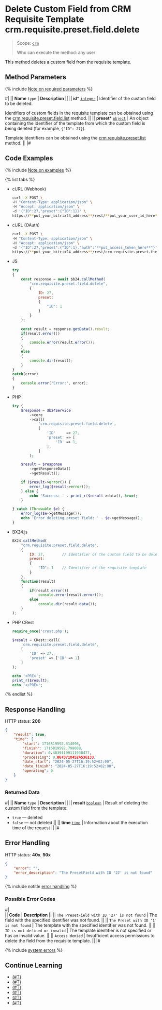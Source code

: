 # Delete Custom Field from CRM Requisite Template crm.requisite.preset.field.delete

> Scope: [`crm`](../../../../scopes/permissions.md)
>
> Who can execute the method: any user

This method deletes a custom field from the requisite template.

## Method Parameters

{% include [Note on required parameters](../../../../../_includes/required.md) %}

#|
|| **Name**
`type` | **Description** ||
|| **id***
[`integer`](../../../../data-types.md) | Identifier of the custom field to be deleted.

Identifiers of custom fields in the requisite template can be obtained using the [crm.requisite.preset.field.list](./crm-requisite-preset-field-list.md) method. ||
|| **preset***
[`object`](../../../../data-types.md) | An object containing the identifier of the template from which the custom field is being deleted (for example, `{"ID": 27}`).

Template identifiers can be obtained using the [crm.requisite.preset.list](../crm-requisite-preset-list.md) method. ||
|#

## Code Examples

{% include [Note on examples](../../../../../_includes/examples.md) %}

{% list tabs %}

- cURL (Webhook)

    ```bash
    curl -X POST \
    -H "Content-Type: application/json" \
    -H "Accept: application/json" \
    -d '{"ID":27,"preset":{"ID":1}}' \
    https://**put_your_bitrix24_address**/rest/**put_your_user_id_here**/**put_your_webhook_here**/crm.requisite.preset.field.delete
    ```

- cURL (OAuth)

    ```bash
    curl -X POST \
    -H "Content-Type: application/json" \
    -H "Accept: application/json" \
    -d '{"ID":27,"preset":{"ID":1},"auth":"**put_access_token_here**"}' \
    https://**put_your_bitrix24_address**/rest/crm.requisite.preset.field.delete
    ```

- JS

    ```js
    try
    {
    	const response = await $b24.callMethod(
    		"crm.requisite.preset.field.delete",
    		{
    			ID: 27,
    			preset:
    			{
    				"ID": 1
    			}
    		}
    	);
    	
    	const result = response.getData().result;
    	if(result.error())
    	{
    		console.error(result.error());
    	}
    	else
    	{
    		console.dir(result);
    	}
    }
    catch(error)
    {
    	console.error('Error:', error);
    }
    ```

- PHP

    ```php
    try {
        $response = $b24Service
            ->core
            ->call(
                'crm.requisite.preset.field.delete',
                [
                    'ID'     => 27,
                    'preset' => [
                        'ID' => 1,
                    ],
                ]
            );
    
        $result = $response
            ->getResponseData()
            ->getResult();
    
        if ($result->error()) {
            error_log($result->error());
        } else {
            echo 'Success: ' . print_r($result->data(), true);
        }
    
    } catch (Throwable $e) {
        error_log($e->getMessage());
        echo 'Error deleting preset field: ' . $e->getMessage();
    }
    ```

- BX24.js

    ```js
    BX24.callMethod(
        "crm.requisite.preset.field.delete",
        {
            ID: 27,        // Identifier of the custom field to be deleted from the template
            preset:
            {
                "ID": 1    // Identifier of the requisite template
            }
        },
        function(result)
        {
            if(result.error())
                console.error(result.error());
            else
                console.dir(result.data());
        }
    );
    ```

- PHP CRest

    ```php
    require_once('crest.php');

    $result = CRest::call(
        'crm.requisite.preset.field.delete',
        [
            'ID' => 27,
            'preset' => ['ID' => 1]
        ]
    );

    echo '<PRE>';
    print_r($result);
    echo '</PRE>';
    ```

{% endlist %}

## Response Handling

HTTP status: **200**

```json
{
    "result": true,
    "time": {
        "start": 1716819592.314096,
        "finish": 1716819592.798008,
        "duration": 0.48391199111938477,
        "processing": 0.06737184524536133,
        "date_start": "2024-05-27T16:19:52+02:00",
        "date_finish": "2024-05-27T16:19:52+02:00",
        "operating": 0
    }
}
```

### Returned Data

#|
|| **Name**
`type` | **Description** ||
|| **result**
[`boolean`](../../../../data-types.md) | Result of deleting the custom field from the template:
- `true` — deleted
- `false` — not deleted 
||
|| **time**
[`time`](../../../../data-types.md) | Information about the execution time of the request ||
|#

## Error Handling

HTTP status: **40x**, **50x**

```json
{
    "error": "",
    "error_description": "The PresetField with ID '27' is not found"
}
```

{% include notitle [error handling](../../../../../_includes/error-info.md) %}

### Possible Error Codes

#|  
|| **Code** | **Description** ||
|| `The PresetField with ID '27' is not found` | The field with the specified identifier was not found. ||
|| `The Preset with ID '1' is not found` | The template with the specified identifier was not found. ||
|| `ID is not defined or invalid` | The template identifier is not specified or has an invalid value. ||
|| `Access denied` | Insufficient access permissions to delete the field from the requisite template. ||
|#

{% include [system errors](../../../../../_includes/system-errors.md) %}

## Continue Learning

- [{#T}](./crm-requisite-preset-field-add.md)
- [{#T}](./crm-requisite-preset-field-update.md)
- [{#T}](./crm-requisite-preset-field-available-to-add.md)
- [{#T}](./crm-requisite-preset-field-get.md)
- [{#T}](./crm-requisite-preset-field-list.md)
- [{#T}](./crm-requisite-preset-field-fields.md)